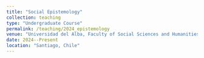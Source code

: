 ```yaml
---
title: "Social Epistemology"
collection: teaching
type: "Undergraduate Course"
permalink: /teaching/2024_epistemology
venue: "Universidad del Alba, Faculty of Social Sciences and Humanities"
date: 2024--Present
location: "Santiago, Chile"
---
```


<!-- For two consecutive years, 2020 and 2021, I taught the tutorial accompagnying the graduate course *Multivariate Regression Analyses*, taught by Prof. Dr. Roger Berger. The tutorial primarily focussed on teaching the students advanced quantitative methods in R, but I also taught the basic theory of these methods. --->  
